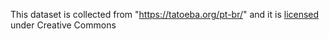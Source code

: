 This dataset is collected from "https://tatoeba.org/pt-br/" and it is [licensed](https://tatoeba.org/pt-br/terms_of_use#section-6) under Creative Commons
